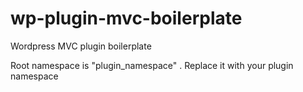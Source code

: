 # wp-plugin-mvc-boilerplate
Wordpress MVC plugin boilerplate

Root namespace is "plugin_namespace" . Replace it with your plugin namespace